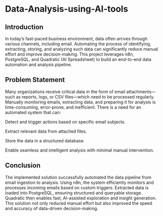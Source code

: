 # Data-Analysis-using-AI-tools
## Introduction
In today’s fast-paced business environment, data often arrives through various channels, including email. Automating the process of identifying, extracting, storing, and analyzing such data can significantly reduce manual effort and improve decision-making. This project leverages n8n, PostgreSQL, and Quadratic (AI Spreadsheet) to build an end-to-end data automation and analysis pipeline.

##  Problem Statement
Many organizations receive critical data in the form of email attachments—such as reports, logs, or CSV files—which need to be processed regularly. Manually monitoring emails, extracting data, and preparing it for analysis is time-consuming, error-prone, and inefficient. There is a need for an automated system that can:

Detect and trigger actions based on specific email subjects.

Extract relevant data from attached files.

Store the data in a structured database.

Enable seamless and intelligent analysis with minimal manual intervention.

## Conclusion 
The implemented solution successfully automated the data pipeline from email ingestion to analysis. Using n8n, the system efficiently monitors and processes incoming emails based on custom triggers. Extracted data is loaded into PostgreSQL, ensuring structured and queryable storage. Quadratic then enables fast, AI-assisted exploration and insight generation. This solution not only reduced manual effort but also improved the speed and accuracy of data-driven decision-making.
